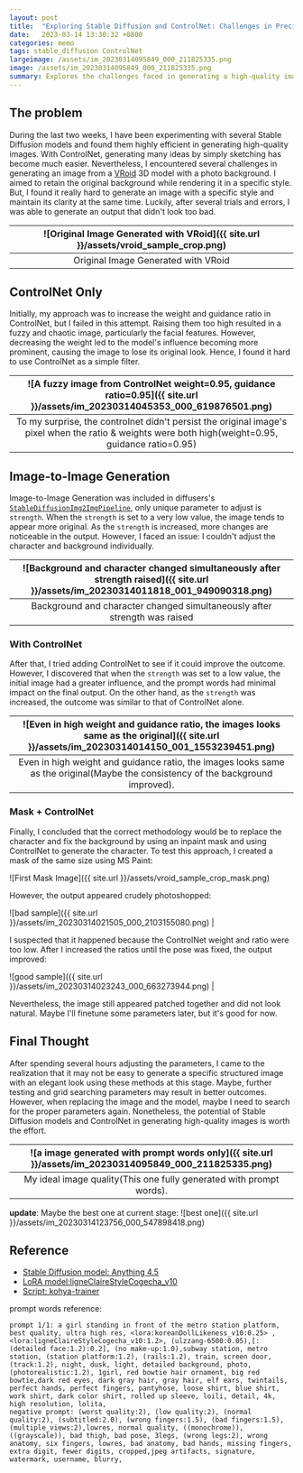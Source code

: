 ```yaml
---
layout: post
title:  "Exploring Stable Diffusion and ControlNet: Challenges in Precisely Generating Images"
date:   2023-03-14 13:30:32 +0800
categories: memo
tags: stable_diffusion ControlNet
largeimage: /assets/im_20230314095849_000_211825335.png
image: /assets/im_20230314095849_000_211825335.png
summary: Explores the challenges faced in generating a high-quality image from a VRoid model using Stable Diffusion models and ControlNet.
---
```


## The problem

During the last two weeks, I have been experimenting with several Stable Diffusion models and found them highly efficient in generating high-quality images. With ControlNet, generating many ideas by simply sketching has become much easier. Nevertheless, I encountered several challenges in generating an image from a [VRoid](https://vroid.com/en/studio) 3D model with a photo background. I aimed to retain the original background while rendering it in a specific style. But, I found it really hard to generate an image with a specific style and maintain its clarity at the same time. Luckily, after several trials and errors, I was able to generate an output that didn't look too bad.

| ![Original Image Generated with VRoid]({{ site.url }}/assets/vroid_sample_crop.png) |
|:--:|
|Original Image Generated with VRoid|



## ControlNet Only

Initially, my approach was to increase the weight and guidance ratio in ControlNet, but I failed in this attempt. Raising them too high resulted in a fuzzy and chaotic image, particularly the facial features. However, decreasing the weight led to the model's influence becoming more prominent, causing the image to lose its original look. Hence, I found it hard to use ControlNet as a simple filter.

| ![A fuzzy image from ControlNet weight=0.95, guidance ratio=0.95]({{ site.url }}/assets/im_20230314045353_000_619876501.png) |
|:--:|
|To my surprise, the controlnet didn't persist the original image's pixel when the ratio & weights were both high(weight=0.95, guidance ratio=0.95)|

## Image-to-Image Generation

Image-to-Image Generation was included in diffusers's [`StableDiffusionImg2ImgPipeline`](https://huggingface.co/docs/diffusers/api/pipelines/stable_diffusion/img2img), only unique parameter to adjust is `strength`. When the `strength` is set to a very low value, the image tends to appear more original. As the `strength` is increased, more changes are noticeable in the output. However, I faced an issue: I couldn't adjust the character and background individually.

| ![Background and character changed simultaneously after strength raised]({{ site.url }}/assets/im_20230314011818_001_949090318.png) |
|:--:|
|Background and character changed simultaneously after strength was raised|

### With ControlNet

After that, I tried adding ControlNet to see if it could improve the outcome. However, I discovered that when the `strength` was set to a low value, the initial image had a greater influence, and the prompt words had minimal impact on the final output. On the other hand, as the `strength` was increased, the outcome was similar to that of ControlNet alone.

| ![Even in high weight and guidance ratio, the images looks same as the original]({{ site.url }}/assets/im_20230314014150_001_1553239451.png) |
|:--:|
|Even in high weight and guidance ratio, the images looks same as the original(Maybe the consistency of the background improved).|


### Mask + ControlNet

Finally, I concluded that the correct methodology would be to replace the character and fix the background by using an inpaint mask and using ControlNet to generate the character. To test this approach, I created a mask of the same size using MS Paint:

![First Mask Image]({{ site.url }}/assets/vroid_sample_crop_mask.png)

However, the output appeared crudely photoshopped:

![bad sample]({{ site.url }}/assets/im_20230314021505_000_2103155080.png) |

I suspected that it happened because the ControlNet weight and ratio were too low. After I increased the ratios until the pose was fixed, the output improved:

![good sample]({{ site.url }}/assets/im_20230314023243_000_663273944.png) |

Nevertheless, the image still appeared patched together and did not look natural. Maybe I'll finetune some parameters later, but it's good for now.

## Final Thought

After spending several hours adjusting the parameters, I came to the realization that it may not be easy to generate a specific structured image with an elegant look using these methods at this stage. Maybe, further testing and grid searching parameters may result in better outcomes. However, when replacing the image and the model, maybe I need to search for the proper parameters again. Nonetheless, the potential of Stable Diffusion models and ControlNet in generating high-quality images is worth the effort.

| ![a image generated with prompt words only]({{ site.url }}/assets/im_20230314095849_000_211825335.png) |
|:--:|
|My ideal image quality(This one fully generated with prompt words).|

**update**: Maybe the best one at current stage: ![best one]({{ site.url }}/assets/im_20230314123756_000_547898418.png)

## Reference

- [Stable Diffusion model: Anything 4.5](https://huggingface.co/andite/anything-v4.0)
- [LoRA model:ligneClaireStyleCogecha_v10](https://civitai.com/models/5406/ligne-claire-stylecogecha)
- [Script: kohya-trainer](https://github.com/Linaqruf/kohya-trainer)

prompt words reference:
```
prompt 1/1: a girl standing in front of the metro station platform, best quality, ultra high res, <lora:koreanDollLikeness_v10:0.25> , <lora:ligneClaireStyleCogecha_v10:1.2>, (ulzzang-6500:0.05),[:(detailed face:1.2):0.2], (no make-up:1.0),subway station, metro station, (station platform:1.2), (rails:1.2), train, screen door, (track:1.2), night, dusk, light, detailed background, photo, (photorealistic:1.2), 1girl, red bowtie hair ornament, big red bowtie,dark red eyes, dark gray hair, gray hair, elf ears, twintails, perfect hands, perfect fingers, pantyhose, loose shirt, blue shirt, work shirt, dark color shirt, rolled up sleeve, loili, detail, 4k, high resolution, lolita, 
negative prompt: (worst quality:2), (low quality:2), (normal quality:2), (subtitled:2.0), (wrong fingers:1.5), (bad fingers:1.5), (multiple_views:2),lowres, normal quality, ((monochrome)), ((grayscale)), bad thigh, bad pose, 3legs, (wrong legs:2), wrong anatomy, six fingers, lowres, bad anatomy, bad hands, missing fingers, extra digit, fewer digits, cropped,jpeg artifacts, signature, watermark, username, blurry,
```
